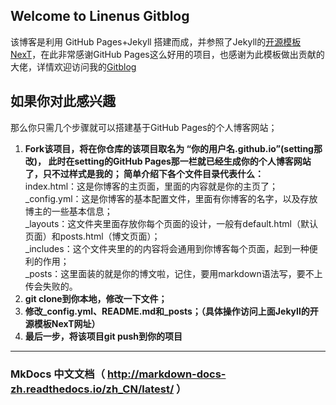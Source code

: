 ## Welcome to Linenus Gitblog
该博客是利用 GitHub Pages+Jekyll 搭建而成，并参照了Jekyll的[开源模板NexT](http://theme-next.simpleyyt.com/getting-started.html#install-next-theme)，在此非常感谢GitHub Pages这么好用的项目，也感谢为此模板做出贡献的大佬，详情欢迎访问我的[Gitblog](https://linenus.github.io)

## 如果你对此感兴趣
那么你只需几个步骤就可以搭建基于GitHub Pages的个人博客网站；

1. **Fork该项目，将在你仓库的该项目取名为 “你的用户名.github.io”(setting那改)，
此时在setting的GitHub Pages那一栏就已经生成你的个人博客网站了，只不过样式是我的；
简单介绍下各个文件目录代表什么：**<br>
  index.html：这是你博客的主页面，里面的内容就是你的主页了；<br>
  \_config.yml：这是你博客的基本配置文件，里面有你博客的名字，以及存放博主的一些基本信息；<br>
  \_layouts：这文件夹里面存放你每个页面的设计，一般有default.html（默认页面）和posts.html（博文页面）；<br>
  \_includes：这个文件夹里的的内容将会通用到你博客每个页面，起到一种便利的作用；<br>
  \_posts：这里面装的就是你的博文啦，记住，要用markdown语法写，要不上传会失败的。
2. **git clone到你本地，修改一下文件；**
3. **修改_config.yml、README.md和_posts；（具体操作访问上面Jekyll的开源模板NexT网址）**
4. **最后一步，将该项目git push到你的项目**


---

###    MkDocs 中文文档（ http://markdown-docs-zh.readthedocs.io/zh_CN/latest/ ）
